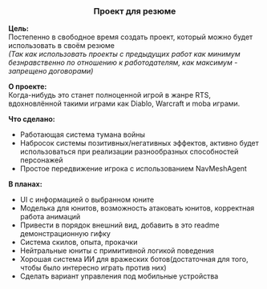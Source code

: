 <h3 align="center">Проект для резюме</h3>

<b>Цель:</b><br>
Постепенно в свободное время создать проект, который можно будет использовать в своём резюме<br>
*(Так как использовать проекты с предыдущих работ как минимум 
безнравственно по отношению к работодателям, как максимум - запрещено договорами)*<br>

<b>О проекте:</b><br>
Когда-нибудь это станет полноценной игрой в жанре RTS, вдохновлённой такими играми как Diablo, Warcraft и moba играми.


<b>Что сделано:</b><br>
<ul>
<li>Работающая система тумана войны
<li>Набросок системы позитивных/негативных эффектов, активно будет использоваться при реализации разнообразных способностей персонажей
<li>Простое передвижение игрока с использованием NavMeshAgent
</ul>

<b>В планах:</b>
<ul>
<li>UI с информацией о выбранном юните
<li>Моделька для юнитов, возможность атаковать юнитов, корректная работа анимаций
<li>Привести в порядок внешний вид, добавить в это readme демонстрационную гифку
<li>Система скилов, опыта, прокачки
<li>Нейтральные юниты с примитивной логикой поведения
<li>Хорошая система ИИ для вражеских ботов(достаточная для того, чтобы было интересно играть против них)
<li>Сделать вариант управления под мобильные устройства
</ul>
